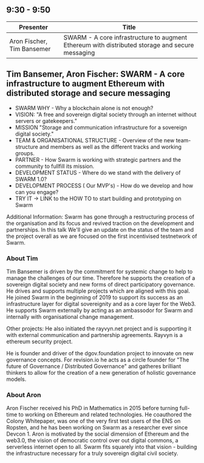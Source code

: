 
## 9:30 - 9:50
| Presenter |Title|
| -------- | -------- |
| Aron Fischer, Tim Bansemer | SWARM - A core infrastructure to augment Ethereum with distributed storage and secure messaging     | 


## Tim Bansemer, Aron Fischer: SWARM - A core infrastructure to augment Ethereum with distributed storage and secure messaging

- SWARM WHY - Why a blockchain alone is not enough?
- VISION: "A free and sovereign digital society through an internet without servers or gatekeepers."
- MISSION "Storage and communication infrastructure for a sovereign digital society."
- TEAM & ORGANISATIONAL STRUCTURE - Overview of the new team-structure and members as well as the different tracks and working groups.
- PARTNER - How Swarm is working with strategic partners and the community to fullfill its mission.
- DEVELOPMENT STATUS - Where do we stand with the delivery of SWARM 1.0?
- DEVELOPMENT PROCESS ( Our MVP's) - How do we develop and how can you engage?
- TRY IT -> LINK to the HOW TO to start building and prototyping on Swarm

Additional Information:
Swarm has gone through a restructuring process of the organisation and its focus and revived traction on the development and partnerships. In this talk We'll give an update on the status of the team and the project overall as we are focused on the first incentivised testnetwork of Swarm.

### About Tim
Tim Bansemer is driven by the commitment for systemic change to help to manage the challenges of our time. Therefore he supports the creation of a sovereign digital society and new forms of direct participatory governance. He drives and supports multiple projects which are aligned with this goal. He joined Swarm in the beginning of 2019 to support its success as an infrastructure layer for digital sovereignity and as a core layer for the Web3. He supports Swarm externally by acting as an ambassodor for Swarm and internally with organisational change management.

Other projects:
He also initiated the rayvyn.net project and is supporting it with external communication and partnership agreements. Rayvyn is a  ethereum security project. 

He is founder and driver of the dgov.foundation project to innovate on new governance concepts. 
For revision.io he acts as a circle founder for "The future of Governance / Distributed Governance" and gatheres brilliant thinkers to allow for the creation of a new generation of holistic governance models.

### About Aron
Aron Fischer received his PhD in Mathematics in 2015 before turning full-time to working on Ethereum and related technologies. He coauthored the Colony Whitepaper, was one of the very first test users of the ENS on Ropsten, and he has been working on Swarm as a researcher ever since Devcon 1.
Aron is motivated by the social dimension of Ethereum and the web3.0, the vision of democratic control over out digital commons, a serverless internet open to all. Swarm fits squarely into that vision - building the infrastructure necessary for a truly sovereign digital civil society.
